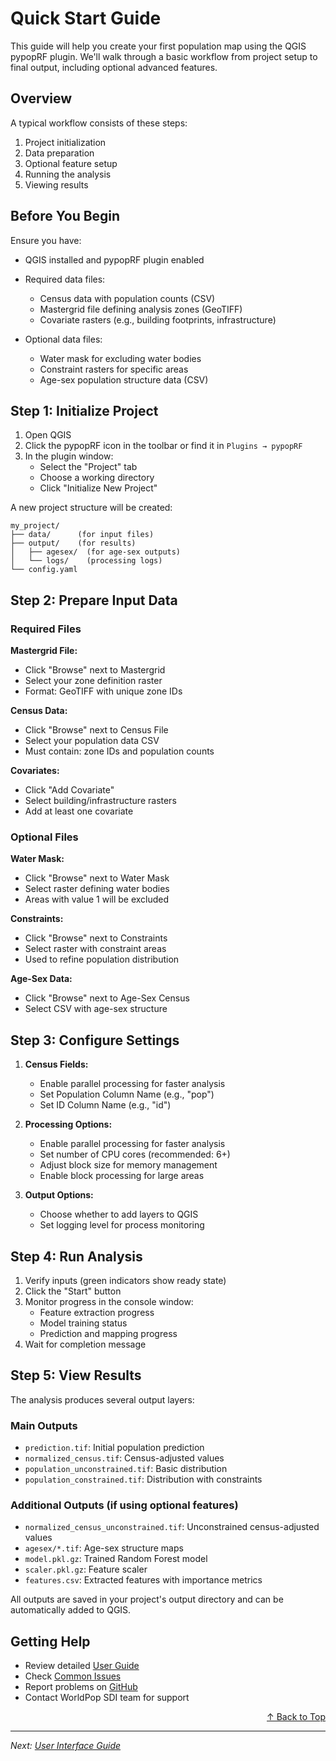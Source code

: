 
# Quick Start Guide  
  
This guide will help you create your first population map using the QGIS pypopRF plugin. We'll walk through a basic workflow from project setup to final output, including optional advanced features.  
  
## Overview  
  
A typical workflow consists of these steps:  
  
1. Project initialization  
2. Data preparation  
3. Optional feature setup  
4. Running the analysis  
5. Viewing results  
  
## Before You Begin  
  
Ensure you have:  
  
- QGIS installed and pypopRF plugin enabled  
- Required data files:
    - Census data with population counts (CSV)
    - Mastergrid file defining analysis zones (GeoTIFF)
    - Covariate rasters (e.g., building footprints, infrastructure)  

- Optional data files:  
    - Water mask for excluding water bodies 
    - Constraint rasters for specific areas 
    - Age-sex population structure data (CSV)  
  
## Step 1: Initialize Project  
  
1. Open QGIS  
2. Click the pypopRF icon in the toolbar or find it in `Plugins → pypopRF`  
3. In the plugin window:  
    - Select the "Project" tab
    - Choose a working directory
    - Click "Initialize New Project"  
  
A new project structure will be created:  
```  
my_project/  
├── data/      (for input files)  
├── output/    (for results)  
│   ├── agesex/  (for age-sex outputs)  
│   └── logs/    (processing logs)  
└── config.yaml  
```  
  
## Step 2: Prepare Input Data  
  
### Required Files  

**Mastergrid File:**

- Click "Browse" next to Mastergrid
- Select your zone definition raster
- Format: GeoTIFF with unique zone IDs  
  
**Census Data:**  

- Click "Browse" next to Census File  
- Select your population data CSV  
- Must contain: zone IDs and population counts  
  
**Covariates:**  

- Click "Add Covariate"  
- Select building/infrastructure rasters  
- Add at least one covariate  
         
### Optional Files  
  
**Water Mask:**  

- Click "Browse" next to Water Mask  
- Select raster defining water bodies  
- Areas with value 1 will be excluded  
  
**Constraints:**  

- Click "Browse" next to Constraints  
- Select raster with constraint areas  
- Used to refine population distribution  
  
**Age-Sex Data:**  

- Click "Browse" next to Age-Sex Census  
- Select CSV with age-sex structure  
  
  
## Step 3: Configure Settings
  
1. **Census Fields:**  
	- Enable parallel processing for faster analysis  
	- Set Population Column Name (e.g., "pop")  
	- Set ID Column Name (e.g., "id")  
  
3. **Processing Options:**  
	- Enable parallel processing for faster analysis  
	- Set number of CPU cores (recommended: 6+)  
	- Adjust block size for memory management  
	- Enable block processing for large areas  
  
4. **Output Options:**
    - Choose whether to add layers to QGIS  
    - Set logging level for process monitoring  
  
## Step 4: Run Analysis  
  
1. Verify inputs (green indicators show ready state)  
2. Click the "Start" button  
3. Monitor progress in the console window:  
    - Feature extraction progress  
    - Model training status  
    - Prediction and mapping progress  
4. Wait for completion message  
  
## Step 5: View Results  
  
The analysis produces several output layers:  
  
### Main Outputs  
- `prediction.tif`: Initial population prediction  
- `normalized_census.tif`: Census-adjusted values  
- `population_unconstrained.tif`: Basic distribution  
- `population_constrained.tif`: Distribution with constraints  
  
### Additional Outputs (if using optional features)  
- `normalized_census_unconstrained.tif`: Unconstrained census-adjusted values  
- `agesex/*.tif`: Age-sex structure maps  
- `model.pkl.gz`: Trained Random Forest model  
- `scaler.pkl.gz`: Feature scaler  
- `features.csv`: Extracted features with importance metrics  
  
All outputs are saved in your project's output directory and can be automatically added to QGIS.  
  
## Getting Help  
- Review detailed [User Guide](../user-guide/interface.md)  
- Check [Common Issues](../user-guide/troubleshooting.md)  
- Report problems on [GitHub](https://github.com/wpgp/QGIS-pypopRF/issues)  
- Contact WorldPop SDI team for support  
  
<div align="right">  
  <a href="#top">↑ Back to Top</a>  
</div>  
  
---  
  
*Next: [User Interface Guide](../user-guide/interface.md)*